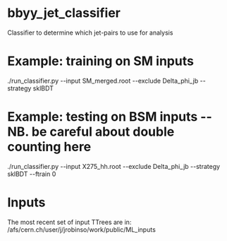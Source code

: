 # bbyy_jet_classifier
Classifier to determine which jet-pairs to use for analysis

# Example: training on SM inputs
./run_classifier.py --input SM_merged.root --exclude Delta_phi_jb --strategy sklBDT

# Example: testing on BSM inputs -- NB. be careful about double counting here
./run_classifier.py --input X275_hh.root --exclude Delta_phi_jb --strategy sklBDT --ftrain 0

# Inputs
The most recent set of input TTrees are in:
/afs/cern.ch/user/j/jrobinso/work/public/ML_inputs
